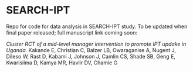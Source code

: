 # SEARCH-IPT
Repo for code for data analysis in SEARCH-IPT study. To be updated when final paper released; full manuscript link coming soon:

*Cluster RCT of a mid-level manager intervention to promote IPT updake in Uganda.* Kakande E, Christian C, Balzer LB, Owaraganise A, Nugent J, DiIeso W, Rast D, Kabami J, Johnson J, Camlin CS, Shade SB, Geng E, Kwarisiima D, Kamya MR, Havlir DV, Chamie G
